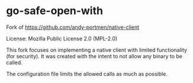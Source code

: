 # go-safe-open-with

Fork of https://github.com/andy-portmen/native-client

License: Mozilla Public License 2.0 (MPL-2.0)

This fork focuses on implementing a native client with limited functionality (for security).
It was created with the intent to not allow any binary to be called.

The configuration file limits the allowed calls as much as possible.

